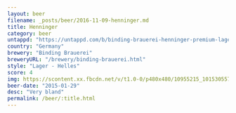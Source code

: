 ```yaml
---
layout: beer
filename: _posts/beer/2016-11-09-henninger.md
title: Henninger
category: beer
untappd: "https://untappd.com/b/binding-brauerei-henninger-premium-lager/116616"
country: "Germany"
brewery: "Binding Brauerei"
breweryURL: "/brewery/binding-brauerei.html"
style: "Lager - Helles"
score: 4
img: https://scontent.xx.fbcdn.net/v/t1.0-0/p480x480/10955215_10153055772023745_950968910298192775_n.jpg?_nc_cat=107&_nc_ht=scontent.xx&oh=dc8f00d40153fedf180a4060f5816244&oe=5C98BB58
beer-date: "2015-01-29"
desc: "Very bland"
permalink: /beer/:title.html
---
```

